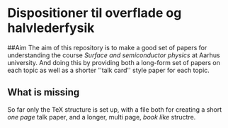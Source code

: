 # Dispositioner til overflade og halvlederfysik

##Aim
The aim of this repository is to make a good set of papers for understanding the course *Surface and semiconductor physics* at Aarhus university. And doing this by providing both a long-form set of papers on each topic as well as a shorter ''talk card'' style paper for each topic.
## What is missing
So far only the TeX structure is set up, with a file both for creating a short *one page* talk paper, and a longer, multi page, *book like* structre.




